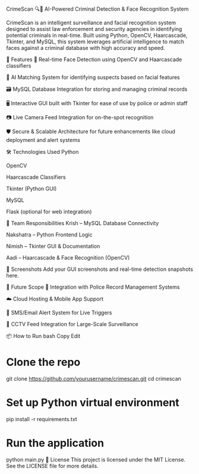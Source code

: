 CrimeScan 🔍🚨
AI-Powered Criminal Detection & Face Recognition System

CrimeScan is an intelligent surveillance and facial recognition system designed to assist law enforcement and security agencies in identifying potential criminals in real-time. Built using Python, OpenCV, Haarcascade, Tkinter, and MySQL, this system leverages artificial intelligence to match faces against a criminal database with high accuracy and speed.

🚀 Features
🎯 Real-time Face Detection using OpenCV and Haarcascade classifiers

🧠 AI Matching System for identifying suspects based on facial features

🗃️ MySQL Database Integration for storing and managing criminal records

🖥️ Interactive GUI built with Tkinter for ease of use by police or admin staff

📷 Live Camera Feed Integration for on-the-spot recognition

🛡️ Secure & Scalable Architecture for future enhancements like cloud deployment and alert systems

🛠️ Technologies Used
Python

OpenCV

Haarcascade Classifiers

Tkinter (Python GUI)

MySQL

Flask (optional for web integration)

👥 Team Responsibilities
Krish – MySQL Database Connectivity

Nakshatra – Python Frontend Logic

Nimish – Tkinter GUI & Documentation

Aadi – Haarcascade & Face Recognition (OpenCV)

📸 Screenshots
Add your GUI screenshots and real-time detection snapshots here.

🚧 Future Scope
🔗 Integration with Police Record Management Systems

☁️ Cloud Hosting & Mobile App Support

📱 SMS/Email Alert System for Live Triggers

🎥 CCTV Feed Integration for Large-Scale Surveillance

📦 How to Run
bash
Copy
Edit
# Clone the repo
git clone https://github.com/yourusername/crimescan.git
cd crimescan

# Set up Python virtual environment
pip install -r requirements.txt

# Run the application
python main.py
📄 License
This project is licensed under the MIT License. See the LICENSE file for more details.

